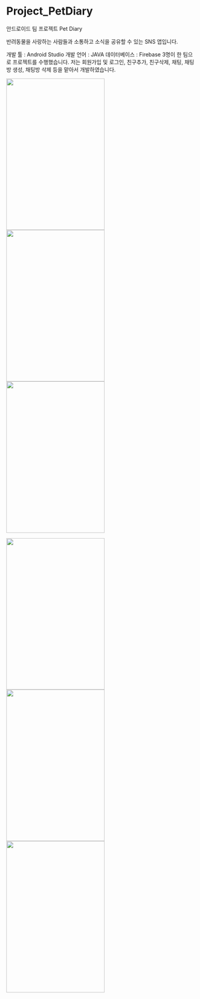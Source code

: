 # Project_PetDiary
안드로이드 팀 프로젝트 Pet Diary

반려동물을 사랑하는 사람들과 소통하고 소식을 공유할 수 있는 SNS 앱입니다.

개발 툴 : Android Studio
개발 언어 : JAVA
데이터베이스 : Firebase
3명이 한 팀으로 프로젝트를 수행했습니다. 저는 회원가입 및 로그인, 친구추가, 친구삭제, 채팅, 채팅방 생성, 채팅방 삭제 등을 맡아서 개발하였습니다.

<img src="https://user-images.githubusercontent.com/73149208/104913601-30669c00-59d1-11eb-9ef6-294e229a3681.png"  width="260" height="400"><img src="https://user-images.githubusercontent.com/73149208/104913906-a5d26c80-59d1-11eb-9699-a7e8b1544f95.png"  width="260" height="400"><img src="https://user-images.githubusercontent.com/73149208/104913990-cb5f7600-59d1-11eb-8537-b3af81a54c13.png"  width="260" height="400">

<img src="https://user-images.githubusercontent.com/73149208/104914083-f0ec7f80-59d1-11eb-8272-9e2b5408533f.png"  width="260" height="400"><img src="https://user-images.githubusercontent.com/73149208/104914101-f9dd5100-59d1-11eb-9d96-80619b91d90f.png"  width="260" height="400"><img src="https://user-images.githubusercontent.com/73149208/104914129-03ff4f80-59d2-11eb-8821-4550ffa8eb75.png"  width="260" height="400">
